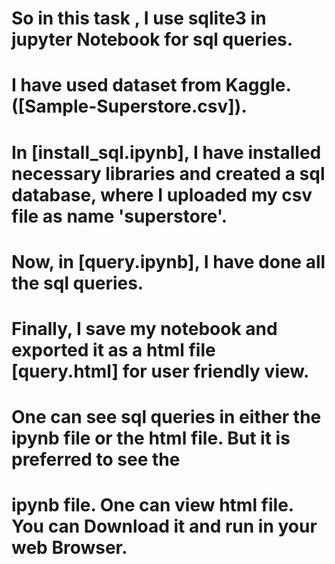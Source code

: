 # So in this task , I use sqlite3 in jupyter Notebook for sql queries.
# I have used dataset from Kaggle.([Sample-Superstore.csv]).
# In [install_sql.ipynb], I have installed necessary libraries and created a sql database, where I uploaded my csv file as name 'superstore'.
# Now, in [query.ipynb], I have done all the sql queries.
# Finally, I save my notebook and exported it as a html file [query.html] for user friendly view. 
# One can see sql queries in either the ipynb file or the html file. But it is preferred to see the 
# ipynb file. One can view html file. You can Download it and run in your web Browser. 
